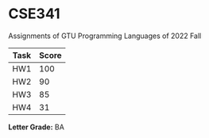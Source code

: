# CSE341
Assignments of GTU Programming Languages of 2022 Fall

| Task  | Score |
|-------|-------|
| HW1   | 100   |
| HW2   | 90    |
| HW3   | 85    |
| HW4   | 31    |

**Letter Grade:** BA
